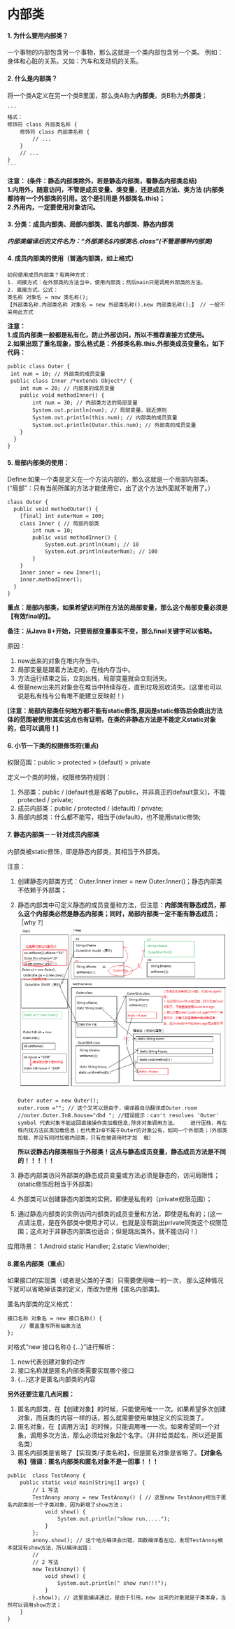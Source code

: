 # 内部类


#### 1.	为什么要用内部类？  
一个事物的内部包含另一个事物，那么这就是一个类内部包含另一个类。
例如：身体和心脏的关系。又如：汽车和发动机的关系。


#### 2.	什么是内部类？
将一个类A定义在另一个类B里面，那么类A称为**内部类**，类B称为**外部类**；

	```
	格式：
	修饰符 class 外部类名称 {
		修饰符 class 内部类名称 {
	    	// ...
		}
		// ...
	}
	```
**注意： (条件：静态内部类除外，若是静态内部类，看静态内部类总结)   
1.内用外，随意访问，不管是成员变量、类变量，还是成员方法、类方法 (内部类都持有一个外部类的引用。这个是引用是 外部类名.this)；  
2.外用内，一定要使用对象访问。**



#### 3. 分类：成员内部类、局部内部类、匿名内部类、静态内部类
***内部类编译后的文件名为：“外部类名$内部类名.class”(不管是哪种内部类)***

#### 4.	成员内部类的使用（普通内部类，如上格式）


	如何使用成员内部类？有两种方式：
	1. 间接方式：在外部类的方法当中，使用内部类；然后main只是调用外部类的方法。
	2. 直接方式，公式：
	类名称 对象名 = new 类名称();
	【外部类名称.内部类名称 对象名 = new 外部类名称().new 内部类名称();】 // 一般不采用此方式

  **注意：  
  1.成员内部类一般都是私有化，防止外部访问，所以不推荐直接方式使用。  
  2.如果出现了重名现象，那么格式是：外部类名称.this.外部类成员变量名，如下代码：**

    public class Outer {
     int num = 10; // 外部类的成员变量
     public class Inner /*extends Object*/ {
        int num = 20; // 内部类的成员变量
        public void methodInner() {
            int num = 30; // 内部类方法的局部变量
            System.out.println(num); // 局部变量，就近原则
            System.out.println(this.num); // 内部类的成员变量
            System.out.println(Outer.this.num); // 外部类的成员变量
        }
      }
    }


#### 5. 局部内部类的使用：
Define:如果一个类是定义在一个方法内部的，那么这就是一个局部内部类。  
(“局部”：只有当前所属的方法才能使用它，出了这个方法外面就不能用了。）

	class Outer {
	  public void methodOuter() {
	 	[final] int outerNum = 100;
	    class Inner { // 局部内部类
	        int num = 10;
	        public void methodInner() {
	            System.out.println(num); // 10
	            System.out.println(outerNum); // 100
	        }
	    }
	    Inner inner = new Inner();
	    inner.methodInner();
	  }
	}
**重点：局部内部类，如果希望访问所在方法的局部变量，那么这个局部变量必须是【有效final的】。**  

**备注：从Java 8+开始，只要局部变量事实不变，那么final关键字可以省略。**  

原因：

1. new出来的对象在堆内存当中。
2. 局部变量是跟着方法走的，在栈内存当中。
3. 方法运行结束之后，立刻出栈，局部变量就会立刻消失。
4. 但是new出来的对象会在堆当中持续存在，直到垃圾回收消失。(这里也可以说是私有栈与公有堆不能建立反映射！)

**[注意：局部内部类任何地方都不能有static修饰,原因是static修饰后会跳出方法体的范围被使用!其实这点也有证明，在类的非静态方法是不能定义static对象的，但可以调用！]**



#### 6. 小节一下类的权限修饰符(重点)

权限范围：public > protected > (default) > private  

定义一个类的时候，权限修饰符规则： 

1. 外部类：public / (default也是省略了public，并非真正的default意义)，不能protected / private;
2. 成员内部类：public / protected / (default) / private;
3. 局部内部类：什么都不能写，相当于(default)，也不能用static修饰;


#### 7. 静态内部类－－针对成员内部类

内部类被static修饰，即是静态内部类，其相当于外部类。   

注意：  

1. 创建静态内部类方式：Outer.Inner inner = new Outer.Inner()；静态内部类不依赖于外部类；
2. 静态内部类中可定义静态的成员变量和方法，但注意：**内部类有静态成员，那么这个内部类必然是静态内部类；同时，局部内部类一定不能有静态成员**；
    ［why ?］  
    ![](attach/img/F0-静态内部类内存图.png)
    
    ```
    Outer outer = new Outer();
    outer.room =""; // 这个又可以是由于，编译器自动翻译成Outer.room
    //outer.Outer.InB.house="dbd "; //错误提示：can't resolves 'Outer' symbol 代表对象不能返回直接操作类加载信息,除非对象调用方法，	进行压栈，再在栈内找方法区类加载信息；也代表InB不属于Outer的对象公有，如同一个外部类；（外部类加载，并没有同时加载内部类，只有在被调用时才加	载）
    ```
    **所以说静态内部类相当于外部类！这点与静态成员变量，静态成员方法是不同的！！！！！**
3. 静态内部类访问外部类的静态成员变量或方法必须是静态的，访问局限性； (static修饰后相当于外部类)
4. 外部类可以创建静态内部类的实例，即使是私有的（private权限范围）；
5. 通过静态内部类的实例访问内部类的成员变量和方法，即使是私有的；(这一点请注意，是在外部类中使用才可以，也就是没有跳出private同类这个权限范围；这点对于非静态内部类也适合；但是跳出类外，就不能访问！)


应用场景：
1.Android static Handler;
2.static Viewholder;

#### 8.匿名内部类（重点）

如果接口的实现类（或者是父类的子类）只需要使用唯一的一次，
那么这种情况下就可以省略掉该类的定义，而改为使用【匿名内部类】。

匿名内部类的定义格式：

```
接口名称 对象名 = new 接口名称() {
    // 覆盖重写所有抽象方法
};
```

对格式“new 接口名称() {...}”进行解析：  

1. new代表创建对象的动作
2. 接口名称就是匿名内部类需要实现哪个接口
3. {...}这才是匿名内部类的内容

**另外还要注意几点问题：**

1. 匿名内部类，在【创建对象】的时候，只能使用唯一一次。如果希望多次创建对象，而且类的内容一样的话，那么就需要使用单独定义的实现类了。
2. 匿名对象，在【调用方法】的时候，只能调用唯一一次。如果希望同一个对象，调用多次方法，那么必须给对象起个名字。（并非给类起名，所以还是匿名类）
3. 匿名内部类是省略了【实现类/子类名称】，但是匿名对象是省略了。**【对象名称】强调：匿名内部类和匿名对象不是一回事！！！**

```
public  class TestAnony {
	public static void main(String[] args) {
		// 1 写法
		TestAnony anony = new TestAnony() { // 这里new TestAnony相当于匿名内部类创一个子类对象，因为新增了show方法；
			void show() {
				System.out.println("show run.....");
			}
		};
		anony.show(); // 这个地方编译会出错，函数编译看左边，发现TestAnony根本就没有show方法，所以编译出错；
		//
		// 2 写法
		new TestAnony() {
			void show() {
				System.out.println(" show run!!!");
			}
		}.show(); // 这里能编译通过，是由于引用，new 出来的对象就是子类本身，当然可以调用show方法；
	}
}
```
















​	


